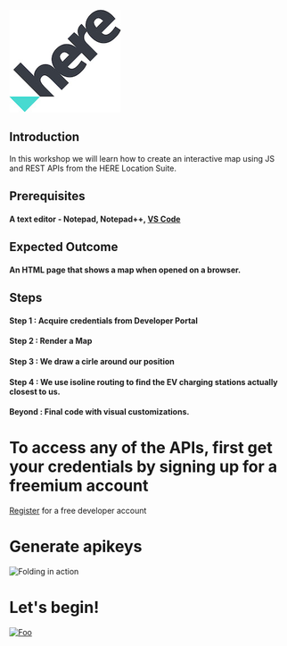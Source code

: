 ![HERE Logo](https://github.com/vidhanbhonsle/Interactive-Map-Workshop/blob/master/img/HERE_Logo_2016_POS_sRGB200X183.jpg) 

## Introduction

In this workshop we will learn how to create an interactive map using JS and REST APIs from the HERE Location Suite.

## Prerequisites
#### A text editor - Notepad, Notepad++, [VS Code](https://code.visualstudio.com/download)

## Expected Outcome
#### An HTML page that shows a map when opened on a browser.

## Steps
#### Step 1 : Acquire credentials from Developer Portal
#### Step 2 : Render a Map
#### Step 3 : We draw a cirle around our position
#### Step 4 : We use isoline routing to find the EV charging stations actually closest to us.
#### Beyond : Final code with visual customizations.

# To access any of the APIs, first get your credentials by signing up for a freemium account

[Register](https://developer.here.com/events/community-sa) for a free developer account</br>

# Generate apikeys
![Folding in action](https://github.com/kuberaspeaking/HERE-JS-workshop/blob/master/img/RegistrationGif.gif)

# Let's begin!

[![Foo](https://github.com/kuberaspeaking/HERE-JS-workshop/blob/master/img/s1.png)](https://github.com/kuberaspeaking/HERE-JS-workshop/blob/master/Step1.md) 






